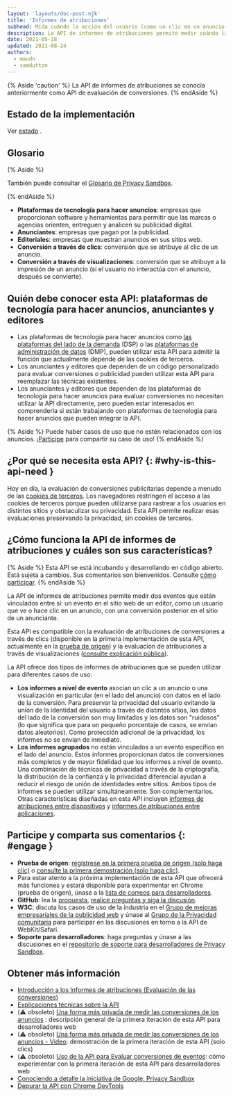 ```yaml
---
layout: 'layouts/doc-post.njk'
title: 'Informes de atribuciones'
subhead: Mida cuándo la acción del usuario (como un clic en un anuncio o una visualización) genera una conversión, sin utilizar identificadores de sitios cruzados.
description: La API de informes de atribuciones permite medir cuándo la acción del usuario (como un clic en un anuncio o una visualización) genera una conversión, sin utilizar identificadores de sitios cruzados.
date: 2021-05-18
updated: 2021-08-24
authors:
  - maudn
  - samdutton
---
```


{% Aside 'caution' %}  La API de informes de atribuciones se conocía anteriormente como API de evaluación de conversiones. {% endAside %}

## Estado de la implementación

Ver [estado](/docs/privacy-sandbox/attribution-reporting-introduction/#status) .

## Glosario

{% Aside %}

También puede consultar el [Glosario de Privacy Sandbox](/docs/privacy-sandbox/glossary/).

{% endAside %}

- **Plataformas de tecnología para hacer anuncios**: empresas que proporcionan software y herramientas para permitir que las marcas o agencias orienten, entreguen y analicen su publicidad digital.
- **Anunciantes**: empresas que pagan por la publicidad.
- **Editoriales**: empresas que muestran anuncios en sus sitios web.
- **Conversión a través de clics**: conversión que se atribuye al clic de un anuncio.
- **Conversión a través de visualizaciones**: conversión que se atribuye a la impresión de un anuncio (si el usuario no interactúa con el anuncio, después se convierte).

## Quién debe conocer esta API: plataformas de tecnología para hacer anuncios, anunciantes y editores

- Las plataformas de tecnología para hacer anuncios como [las plataformas del lado de la demanda](https://en.wikipedia.org/wiki/Demand-side_platform) (DSP) o las [plataformas de administración de datos](https://en.wikipedia.org/wiki/Data_management_platform) (DMP), pueden utilizar esta API para admitir la función que actualmente depende de las cookies de terceros.
- Los anunciantes y editores que dependen de un código personalizado para evaluar conversiones o publicidad pueden utilizar esta API para reemplazar las técnicas existentes.
- Los anunciantes y editores que dependen de las plataformas de tecnología para hacer anuncios para evaluar conversiones no necesitan utilizar la API directamente, pero pueden estar interesados en comprenderla si están trabajando con plataformas de tecnología para hacer anuncios que pueden integrar la API.

{% Aside %} Puede haber casos de uso que no estén relacionados con los anuncios. [¡Participe](#engage) para compartir su caso de uso! {% endAside %}

## ¿Por qué se necesita esta API? {: #why-is-this-api-need }

Hoy en día, la evaluación de conversiones publicitarias depende a menudo de las [cookies de terceros](https://developer.mozilla.org/docs/Web/HTTP/Cookies#Third-party_cookies). Los navegadores restringen el acceso a las cookies de terceros porque pueden utilizarse para rastrear a los usuarios en distintos sitios y obstaculizar su privacidad. Esta API permite realizar esas evaluaciones preservando la privacidad, sin cookies de terceros.

## ¿Cómo funciona la API de informes de atribuciones y cuáles son sus características?

{% Aside %} Esta API se está incubando y desarrollando en código abierto. Está sujeta a cambios. Sus comentarios son bienvenidos. Consulte [cómo participar](#engage).  {% endAside %}

La API de informes de atribuciones permite medir dos eventos que están vinculados entre sí: un evento en el sitio web de un editor, como un usuario que ve o hace clic en un anuncio, con una conversión posterior en el sitio de un anunciante.

Esta API es compatible con la evaluación de atribuciones de conversiones a través de clics (disponible en la primera implementación de esta API, actualmente en la [prueba de origen](https://web.dev/conversion-measurement/#browser-support)) y la evaluación de atribuciones a través de visualizaciones ([consulte explicación pública](https://github.com/WICG/conversion-measurement-api/blob/main/event_attribution_reporting.md)).

La API ofrece dos tipos de informes de atribuciones que se pueden utilizar para diferentes casos de uso:

- **Los informes a nivel de evento** asocian un clic a un anuncio o una visualización en particular (en el lado del anuncio) con datos en el lado de la conversión. Para preservar la privacidad del usuario evitando la unión de la identidad del usuario a través de distintos sitios, los datos del lado de la conversión son muy limitados y los datos son "ruidosos" (lo que significa que para un pequeño porcentaje de casos, se envían datos aleatorios). Como protección adicional de la privacidad, los informes no se envían de inmediato.
- **Los informes agrupados** no están vinculados a un evento específico en el lado del anuncio. Estos informes proporcionan datos de conversiones más completos y de mayor fidelidad que los informes a nivel de evento. Una combinación de técnicas de privacidad a través de la criptografía, la distribución de la confianza y la privacidad diferencial ayudan a reducir el riesgo de unión de identidades entre sitios. Ambos tipos de informes se pueden utilizar simultáneamente. Son complementarios. Otras características diseñadas en esta API incluyen [informes de atribuciones entre dispositivos](https://github.com/WICG/conversion-measurement-api/blob/main/cross_device.md) y [informes de atribuciones entre aplicaciones](https://github.com/WICG/conversion-measurement-api/blob/main/app_to_web.md).

## Participe y comparta sus comentarios {: #engage }

- **Prueba de origen**: [regístrese en la primera prueba de origen (solo haga clic)](/origintrials/#/view_trial/3411476717733150721) o [consulte la primera demostración (solo haga clic)](https://goo.gle/demo-event-level-conversion-measurement-api).
- Para estar atento a la próxima implementación de esta API que ofrecerá más funciones y estará disponible para experimentar en Chrome (prueba de origen), únase a la [lista de correos para desarrolladores](https://groups.google.com/u/1/a/chromium.org/g/attribution-reporting-api-dev).
- **GitHub**: lea la [propuesta](https://github.com/WICG/conversion-measurement-api/), [realice preguntas y siga la discusión](https://github.com/WICG/conversion-measurement-api/issues).
- **W3C**: discuta los casos de uso de la industria en el [Grupo de mejoras empresariales de la publicidad web](https://www.w3.org/community/web-adv/participants) y únase al [Grupo de la Privacidad comunitaria](https://www.w3.org/community/privacycg/) para participar en las discusiones en torno a la API de WebKit/Safari.
- **Soporte para desarrolladores**: haga preguntas y únase a las discusiones en el [repositorio de soporte para desarrolladores de Privacy Sandbox](https://github.com/GoogleChromeLabs/privacy-sandbox-dev-support).

## Obtener más información

- [Introducción a los Informes de atribuciones (Evaluación de las conversiones)](/docs/privacy-sandbox/attribution-reporting-introduction)
- [Explicaciones técnicas sobre la API](https://github.com/WICG/conversion-measurement-api/)
- (⚠️ obsoleto) [Una forma más privada de medir las conversiones de los anuncios](https://web.dev/conversion-measurement/) : descripción general de la primera iteración de esta API para desarrolladores web
- (⚠️ obsoleto) [Una forma más privada de medir las conversiones de los anuncios - Video](https://www.youtube.com/watch?v=jcDfOoWwZcM): demostración de la primera iteración de esta API (solo clics)
- (⚠️ obsoleto) [Uso de la API para Evaluar conversiones de eventos](https://web.dev/using-conversion-measurement/): cómo experimentar con la primera iteración de esta API para desarrolladores web
- [Conociendo a detalle la iniciativa de Google, Privacy Sandbox](https://web.dev/digging-into-the-privacy-sandbox)
- [Depurar la API con Chrome DevTools](/blog/new-in-devtools-93/#attribution-reporting)
